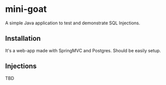 # mini-goat

A simple Java application to test and demonstrate SQL Injections.

## Installation

It's a web-app made with SpringMVC and Postgres. Should be easily setup.

## Injections

TBD
